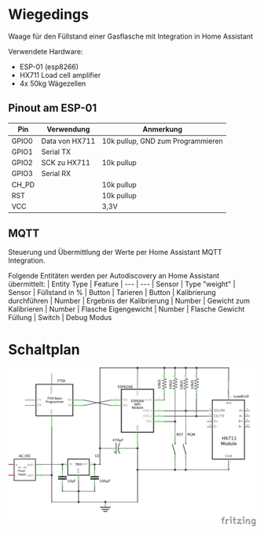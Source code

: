 # Wiegedings

Waage für den Füllstand einer Gasflasche mit Integration in Home Assistant

Verwendete Hardware:
- ESP-01 (esp8266)
- HX711 Load cell amplifier
- 4x 50kg Wägezellen

## Pinout am ESP-01
| Pin | Verwendung | Anmerkung |
| --- | --- | --- |
| GPIO0 | Data von HX711 | 10k pullup, GND zum Programmieren 
| GPIO1 | Serial TX |   
| GPIO2 | SCK zu HX711 | 10k pullup 
| GPIO3 | Serial RX |  
| CH_PD |  | 10k pullup
| RST |  | 10k pullup
| VCC |  | 3,3V


## MQTT
Steuerung und Übermittlung der Werte per Home Assistant MQTT Integration.

Folgende Entitäten werden per Autodiscovery an Home Assistant übermittelt:
| Entity Type | Feature
| --- | --- 
| Sensor | Type "weight"
| Sensor | Füllstand in %
| Button | Tarieren 
| Button | Kalibrierung durchführen
| Number | Ergebnis der Kalibrierung
| Number | Gewicht zum Kalibrieren
| Number | Flasche Eigengewicht
| Number | Flasche Gewicht Füllung
| Switch | Debug Modus

# Schaltplan

![Schaltplan](doc/Wiegedings_Schematics.png)